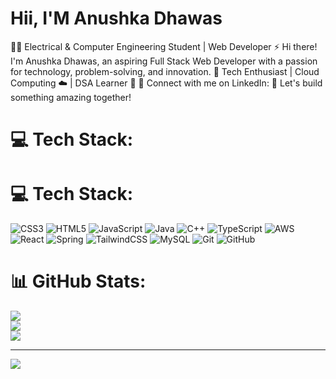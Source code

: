 # Hii, I'M Anushka Dhawas

👩‍💻 Electrical & Computer Engineering Student | Web Developer ⚡
Hi there! I'm Anushka Dhawas, an aspiring Full Stack Web Developer with a passion for technology, problem-solving, and innovation. 
🔹 Tech Enthusiast | Cloud Computing ☁️ | DSA Learner 🔹
📌 Connect with me on LinkedIn:
🚀 Let's build something amazing together!


# 💻 Tech Stack:

# 💻 Tech Stack:
![CSS3](https://img.shields.io/badge/css3-%231572B6.svg?style=for-the-badge&logo=css3&logoColor=white) ![HTML5](https://img.shields.io/badge/html5-%23E34F26.svg?style=for-the-badge&logo=html5&logoColor=white) ![JavaScript](https://img.shields.io/badge/javascript-%23323330.svg?style=for-the-badge&logo=javascript&logoColor=%23F7DF1E) ![Java](https://img.shields.io/badge/java-%23ED8B00.svg?style=for-the-badge&logo=openjdk&logoColor=white) ![C++](https://img.shields.io/badge/c++-%2300599C.svg?style=for-the-badge&logo=c%2B%2B&logoColor=white) ![TypeScript](https://img.shields.io/badge/typescript-%23007ACC.svg?style=for-the-badge&logo=typescript&logoColor=white) ![AWS](https://img.shields.io/badge/AWS-%23FF9900.svg?style=for-the-badge&logo=amazon-aws&logoColor=white) ![React](https://img.shields.io/badge/react-%2320232a.svg?style=for-the-badge&logo=react&logoColor=%2361DAFB) ![Spring](https://img.shields.io/badge/spring-%236DB33F.svg?style=for-the-badge&logo=spring&logoColor=white) ![TailwindCSS](https://img.shields.io/badge/tailwindcss-%2338B2AC.svg?style=for-the-badge&logo=tailwind-css&logoColor=white) ![MySQL](https://img.shields.io/badge/mysql-4479A1.svg?style=for-the-badge&logo=mysql&logoColor=white) ![Git](https://img.shields.io/badge/git-%23F05033.svg?style=for-the-badge&logo=git&logoColor=white) ![GitHub](https://img.shields.io/badge/github-%23121011.svg?style=for-the-badge&logo=github&logoColor=white)
# 📊 GitHub Stats:
![](https://github-readme-stats.vercel.app/api?username=anushkad17&theme=merko&hide_border=false&include_all_commits=false&count_private=false)<br/>
![](https://nirzak-streak-stats.vercel.app/?user=anushkad17&theme=merko&hide_border=false)<br/>
![](https://github-readme-stats.vercel.app/api/top-langs/?username=anushkad17&theme=merko&hide_border=false&include_all_commits=false&count_private=false&layout=compact)

---
[![](https://visitcount.itsvg.in/api?id=anushkad17&icon=0&color=0)](https://visitcount.itsvg.in)

<!-- Proudly created with GPRM ( https://gprm.itsvg.in ) -->

